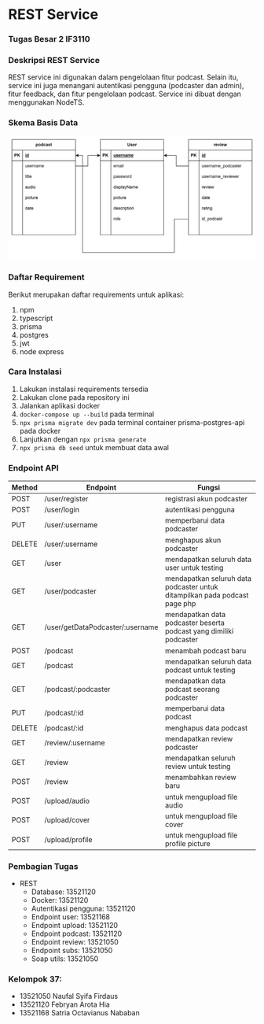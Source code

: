 # REST Service
### Tugas Besar 2 IF3110

### Deskripsi REST Service
REST service ini digunakan dalam pengelolaan fitur podcast. Selain itu, service ini juga menangani autentikasi pengguna (podcaster dan admin), fitur feedback, dan fitur pengelolaan podcast. Service ini dibuat dengan menggunakan NodeTS. 

### Skema Basis Data
![Database](assets/database.jpg)

### Daftar Requirement
Berikut merupakan daftar requirements untuk aplikasi:
1. npm
2. typescript
3. prisma
4. postgres
5. jwt
6. node express

### Cara Instalasi
1. Lakukan instalasi requirements tersedia
2. Lakukan clone pada repository ini
3. Jalankan aplikasi docker
4. `docker-compose up --build` pada terminal
5. `npx prisma migrate dev` pada terminal container prisma-postgres-api pada docker
6. Lanjutkan dengan `npx prisma generate`
7. `npx prisma db seed` untuk membuat data awal

### Endpoint API
| Method        | Endpoint           | Fungsi  |
| --- |---| ---|
| POST | /user/register | registrasi akun podcaster |
| POST| /user/login |   autentikasi pengguna |
| PUT | /user/:username  |  memperbarui data podcaster |
| DELETE| /user/:username | menghapus akun podcaster |
| GET| /user | mendapatkan seluruh data user untuk testing |
| GET| /user/podcaster | mendapatkan seluruh data podcaster untuk ditampilkan pada podcast page php|
| GET| /user/getDataPodcaster/:username |  mendapatkan data podcaster beserta podcast yang dimiliki podcaster|
| POST| /podcast| menambah podcast baru |
| GET| /podcast| mendapatkan seluruh data podcast untuk testing |
| GET|  /podcast/:podcaster|  mendapatkan data podcast seorang podcaster|
| PUT| /podcast/:id | memperbarui data podcast|
| DELETE| /podcast/:id| menghapus data podcast|
| GET| /review/:username| mendapatkan review podcaster|
| GET| /review| mendapatkan seluruh review untuk testing|
| POST| /review| menambahkan review baru|
| POST| /upload/audio| untuk mengupload file audio|
| POST| /upload/cover| untuk mengupload file cover|
| POST| /upload/profile| untuk mengupload file profile picture|

### Pembagian Tugas
- REST
    - Database: 13521120
    - Docker: 13521120
    - Autentikasi pengguna: 13521120
    - Endpoint user: 13521168
    - Endpoint upload: 13521120
    - Endpoint podcast: 13521120
    - Endpoint review: 13521050
    - Endpoint subs: 13521050
    - Soap utils: 13521050


### Kelompok 37:
- 13521050 Naufal Syifa Firdaus
- 13521120 Febryan Arota Hia
- 13521168 Satria Octavianus Nababan
